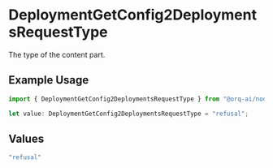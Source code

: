 # DeploymentGetConfig2DeploymentsRequestType

The type of the content part.

## Example Usage

```typescript
import { DeploymentGetConfig2DeploymentsRequestType } from "@orq-ai/node/models/operations";

let value: DeploymentGetConfig2DeploymentsRequestType = "refusal";
```

## Values

```typescript
"refusal"
```